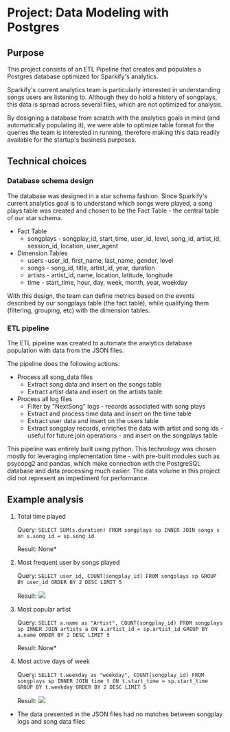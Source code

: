 # Project: Data Modeling with Postgres


## Purpose

This project consists of an ETL Pipeline that creates and populates a Postgres database optimized for Sparkify's analytics.

Sparkify's current analytics team is particularly interested in understanding songs users are listening to. Although they do hold a history of songplays, this data is spread across several files, which are not optimized for analysis. 

By designing a database from scratch with the analytics goals in mind (and automatically populating it), we were able to optimize table format for the queries the team is interested in running, therefore making this data readily available for the startup's business purposes. 

## Technical choices

### Database schema design

The database was designed in a star schema fashion. Since Sparkify's current analytics goal is to understand which songs were played, a song plays table was created and chosen to be the Fact Table - the central table of our star schema.

* Fact Table
    * songplays - songplay_id, start_time, user_id, level, song_id, artist_id, session_id, location, user_agent
* Dimension Tables
    * users -user_id, first_name, last_name, gender, level
    * songs - song_id, title, artist_id, year, duration
    * artists - artist_id, name, location, latitude, longitude
    * time - start_time, hour, day, week, month, year, weekday

With this design, the team can define metrics based on the events described by our songplays table (the fact table), while qualifying them (filtering, grouping, etc) with the dimension tables.


### ETL pipeline

The ETL pipeline was created to automate the analytics database population with data from the JSON files.

The pipeline does the following actions:
* Process all song_data files
    * Extract song data and insert on the songs table
    * Extract artist data and insert on the artists table
* Process all log files
    * Filter by "NextSong" logs - records associated with song plays
    * Extract and process time data and insert on the time table
    * Extract user data and insert on the users table
    * Extract songplay records, enriches the data with artist and song ids - useful for future join operations - and insert on the songplays table


This pipeline was entirely built using python. This technology was chosen mostly for leveraging implementation time - with pre-built modules such as psycopg2 and pandas, which make connection with the PostgreSQL database and data processing much easier. The data volume in this project did not represent an impediment for performance.


## Example analysis

1. Total time played

    Query: `SELECT SUM(s.duration) FROM songplays sp INNER JOIN songs s on s.song_id = sp.song_id `
    
    Result: None* 
2. Most frequent user by songs played

    Query: `SELECT user_id, COUNT(songplay_id) FROM songplays sp GROUP BY user_id ORDER BY 2 DESC LIMIT 5`
    
    Result:
    ![](https://i.imgur.com/6u7D4MN.png)

3. Most popular artist

    Query: `SELECT a.name as "Artist", COUNT(songplay_id) FROM songplays sp INNER JOIN artists a ON a.artist_id = sp.artist_id GROUP BY a.name ORDER BY 2 DESC LIMIT 5`
    
    Result: None* 

4. Most active days of week

    Query: `SELECT t.weekday as "weekday", COUNT(songplay_id) FROM songplays sp INNER JOIN time t ON t.start_time = sp.start_time GROUP BY t.weekday ORDER BY 2 DESC LIMIT 5`
    
    Result:
    ![](https://i.imgur.com/B9q84KL.png)
    
    
 * The data presented in the JSON files had no matches between songplay logs and song data files
